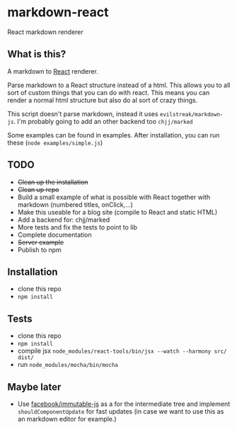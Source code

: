 markdown-react
==============

React markdown renderer

What is this?
-------------

A markdown to [React](http://facebook.github.io/react/) renderer.


Parse markdown to a React structure instead of a html. This allows you to all sort of custom things that you can do with react.
This means you can render a normal html structure but also do al sort of crazy things.

This script doesn't parse markdown, instead it uses `evilstreak/markdown-js`. I'm probably going to add an other backend too `chjj/marked`

Some examples can be found in examples. After installation, you can run these (`node examples/simple.js`)

TODO
----

* ~~Clean up the installation~~
* ~~Clean up repo~~
* Build a small example of what is possible with React together with markdown (numbered titles, onClick,...)
* Make this useable for a blog site (compile to React and static HTML)
* Add a backend for: chjj/marked
* More tests and fix the tests to point to lib
* Complete documentation
* ~~Server example~~
* Publish to npm

Installation
------------

* clone this repo
* `npm install`

Tests
-----

* clone this repo
* `npm install`
* compile jsx `node_modules/react-tools/bin/jsx --watch --harmony src/ dist/`
* run `node_modules/mocha/bin/mocha`

Maybe later
-----------

* Use [facebook/immutable-js](https://github.com/facebook/immutable-js) as a for the intermediate tree and implement `shouldComponentUpdate` for fast updates (in case we want to use this as an markdown editor for example.)
